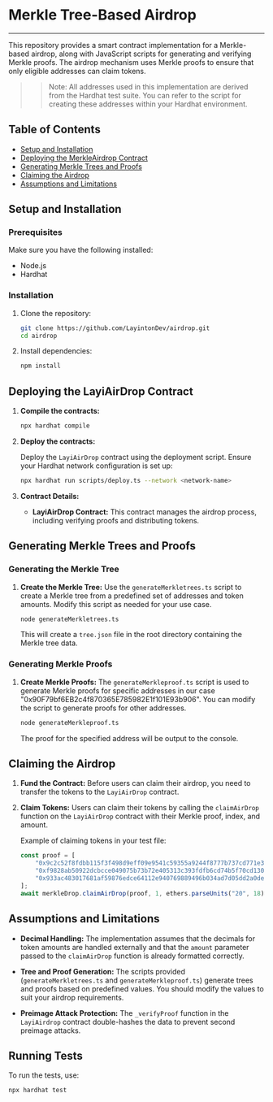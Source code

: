 # Merkle Tree-Based Airdrop


---



This repository provides a smart contract implementation for a Merkle-based airdrop, along with JavaScript scripts for generating and verifying Merkle proofs. The airdrop mechanism uses Merkle proofs to ensure that only eligible addresses can claim tokens.

>> Note: All addresses used in this implementation are derived from the Hardhat test suite. You can refer to the script for creating these addresses within your Hardhat environment.

## Table of Contents
- [Setup and Installation](#setup-and-installation)
- [Deploying the MerkleAirdrop Contract](#deploying-the-merkleairdrop-contract)
- [Generating Merkle Trees and Proofs](#generating-merkle-trees-and-proofs)
- [Claiming the Airdrop](#claiming-the-airdrop)
- [Assumptions and Limitations](#assumptions-and-limitations)

## Setup and Installation

### Prerequisites

Make sure you have the following installed:
- Node.js
- Hardhat

### Installation

1. Clone the repository:
    ```bash
    git clone https://github.com/LayintonDev/airdrop.git
    cd airdrop

    ```

2. Install dependencies:
    ```bash
    npm install
    ```

## Deploying the LayiAirDrop Contract

1. **Compile the contracts:**
    ```bash
    npx hardhat compile
    ```

2. **Deploy the contracts:**

    Deploy the `LayiAirDrop` contract using the deployment script. Ensure your Hardhat network configuration is set up:
    ```bash
    npx hardhat run scripts/deploy.ts --network <network-name>
    ```

3. **Contract Details:**
    - **LayiAirDrop Contract:** This contract manages the airdrop process, including verifying proofs and distributing tokens.

## Generating Merkle Trees and Proofs

### Generating the Merkle Tree

1. **Create the Merkle Tree:**
    Use the `generateMerkletrees.ts` script to create a Merkle tree from a predefined set of addresses and token amounts. Modify this script as needed for your use case.

    ```bash
    node generateMerkletrees.ts
    ```

    This will create a `tree.json` file in the root directory containing the Merkle tree data.

### Generating Merkle Proofs

1. **Create Merkle Proofs:**
    The `generateMerkleproof.ts` script is used to generate Merkle proofs for specific addresses in our case "0x90F79bf6EB2c4f870365E785982E1f101E93b906". You can modify the script to generate proofs for other addresses.

    ```bash
    node generateMerkleproof.ts
    ```

    The proof for the specified address will be output to the console.

## Claiming the Airdrop

1. **Fund the Contract:**
   Before users can claim their airdrop, you need to transfer the tokens to the `LayiAirDrop` contract.

2. **Claim Tokens:**
    Users can claim their tokens by calling the `claimAirDrop` function on the `LayiAirDrop` contract with their Merkle proof, index, and amount. 

    Example of claiming tokens in your test file:
    ```js
    const proof = [
        "0x9c2c52f8fdbb115f3f498d9eff09e9541c59355a9244f8777b737cd771e34881",
        "0xf9828ab50922dcbcce049075b73b72e405313c393fdfb6cd74b5f70cd13065f3",
        "0x933ac483017681af59876edce64112e940769889496b034ad7d05dd2a0deb8ca",
    ];
    await merkleDrop.claimAirDrop(proof, 1, ethers.parseUnits("20", 18));
    ```

## Assumptions and Limitations

- **Decimal Handling:** The implementation assumes that the decimals for token amounts are handled externally and that the `amount` parameter passed to the `claimAirDrop` function is already formatted correctly.
  
- **Tree and Proof Generation:** The scripts provided (`generateMerkletrees.ts` and `generateMerkleproof.ts`) generate trees and proofs based on predefined values. You should modify the values to suit your airdrop requirements.

- **Preimage Attack Protection:** The `_verifyProof` function in the `LayiAirdrop` contract double-hashes the data to prevent second preimage attacks.


## Running Tests

To run the tests, use:
```bash
npx hardhat test
```

